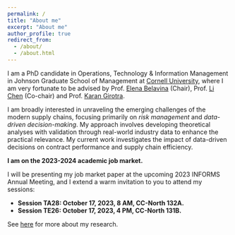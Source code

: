 ```yaml
---
permalink: /
title: "About me"
excerpt: "About me"
author_profile: true
redirect_from: 
  - /about/
  - /about.html
---
```


I am a PhD candidate in Operations, Technology & Information Management in Johnson Graduate School of Management at [Cornell University](https://www.johnson.cornell.edu/), where I am very fortunate to be advised by Prof. [Elena Belavina](https://sha.cornell.edu/faculty-research/faculty/eb733/) (Chair), Prof. [Li Chen](https://www.johnson.cornell.edu/faculty-research/faculty/lc785/) (Co-chair) and Prof. [Karan Girotra](https://www.johnson.cornell.edu/faculty-research/faculty/kg488/).

I am broadly interested in unraveling the emerging challenges of the modern supply chains, focusing primarily on *risk management* and *data-driven decision-making*. My approach involves developing theoretical analyses with validation through real-world industry data to enhance the practical relevance. My current work investigates the impact of data-driven decisions on contract performance and supply chain efficiency. 

**I am on the 2023-2024 academic job market.** 

I will be presenting my job market paper at the upcoming 2023 INFORMS Annual Meeting, and I extend a warm invitation to you to attend my sessions:
  *	**Session TA28: October 17, 2023, 8 AM, CC-North 132A.**
  *	**Session TE26: October 17, 2023, 4 PM, CC-North 131B.**

See [here](/publications) for more about my research.